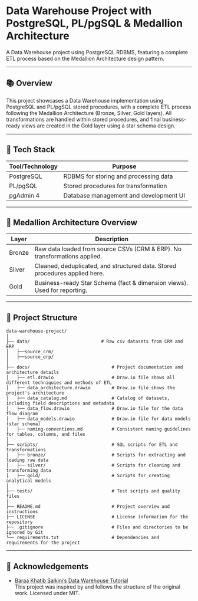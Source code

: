 # Data Warehouse Project with PostgreSQL, PL/pgSQL & Medallion Architecture

A Data Warehouse project using PostgreSQL RDBMS, featuring a complete ETL process based on the Medallion Architecture design pattern.

---

## 📚 Overview

This project showcases a Data Warehouse implementation using PostgreSQL and PL/pgSQL stored procedures, with a complete ETL process following the Medallion Architecture (Bronze, Silver, Gold layers). All transformations are handled within stored procedures, and final business-ready views are created in the Gold layer using a star schema design.

---

## 🧰 Tech Stack

| Tool/Technology | Purpose                                 |
|-----------------|-----------------------------------------|
| PostgreSQL      | RDBMS for storing and processing data   |
| PL/pgSQL        | Stored procedures for transformation    |
| pgAdmin 4       | Database management and development UI  |

---

## 🧱 Medallion Architecture Overview

| Layer  | Description                                                                 |
|--------|-----------------------------------------------------------------------------|
| Bronze | Raw data loaded from source CSVs (CRM & ERP). No transformations applied.   |
| Silver | Cleaned, deduplicated, and structured data. Stored procedures applied here. |
| Gold   | Business-ready Star Schema (fact & dimension views). Used for reporting.    |

---

## 📂 Project Structure

```
data-warehouse-project/
│
├── data/                           # Raw csv datasets from CRM and ERP
│   ├──source_crm/
│   ├──source_erp/
│
├── docs/                               # Project documentation and architecture details
│   ├── etl.drawio                      # Draw.io file shows all different techniquies and methods of ETL
│   ├── data_architecture.drawio        # Draw.io file shows the project's architecture
│   ├── data_catalog.md                 # Catalog of datasets, including field descriptions and metadata
│   ├── data_flow.drawio                # Draw.io file for the data flow diagram
│   ├── data_models.drawio              # Draw.io file for data models (star schema)
│   ├── naming-conventions.md           # Consistent naming guidelines for tables, columns, and files
│
├── scripts/                            # SQL scripts for ETL and transformations
│   ├── bronze/                         # Scripts for extracting and loading raw data
│   ├── silver/                         # Scripts for cleaning and transforming data
│   ├── gold/                           # Scripts for creating analytical models
│
├── tests/                              # Test scripts and quality files
│
├── README.md                           # Project overview and instructions
├── LICENSE                             # License information for the repository
├── .gitignore                          # Files and directories to be ignored by Git
└── requirements.txt                    # Dependencies and requirements for the project
```
---

## 🙏 Acknowledgements

- [Baraa Khatib Salkini’s Data Warehouse Tutorial](https://github.com/DataWithBaraa/sql-data-warehouse-project/)  
  This project was inspired by and follows the structure of the original work. Licensed under MIT.






